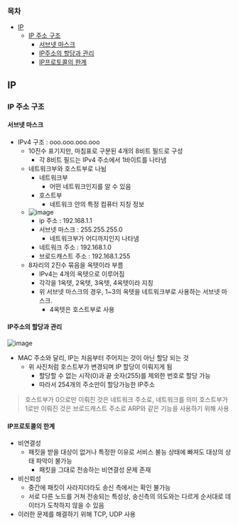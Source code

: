 ### 목차
- [IP](#ip)
  - [IP 주소 구조](#ip-주소-구조)
    - [서브넷 마스크](#서브넷-마스크)
    - [IP주소의 할당과 관리](#ip주소의-할당과-관리)
    - [IP프로토콜의 한계](#ip프로토콜의-한계)
## IP
### IP 주소 구조
#### 서브넷 마스크
- IPv4 구조 : ooo.ooo.ooo.ooo
  - 10진수 표기지만, 마침표로 구분된 4개의 8비트 필드로 구성
    - 각 8비트 필드는 IPv4 주소에서 1바이트를 나타냄
  - 네트워크부와 호스트부로 나뉨
    - 네트워크부 
      - 어떤 네트워크인지를 알 수 있음
    - 호스트부
      - 네트워크 안의 특정 컴퓨터 지칭 정보
  - ![image](https://user-images.githubusercontent.com/102513932/193190918-ae6bba54-b68c-454b-a695-deae366d9f0e.png)
    - ip 주소 : 192.168.1.1
    - 서브넷 마스크 : 255.255.255.0
      - 네트워크부가 어디까지인지 나타냄
    - 네트워크 주소 : 192.168.1.0
    - 브로드캐스트 주소 : 192.168.1.255
  - 8자리의 2진수 묶음을 옥텟이라 부름
    - IPv4는 4개의 옥텟으로 이루어짐
    - 각각을 1옥텟, 2옥텟, 3옥텟, 4옥텟이라 지칭
    - 위 서브넷 마스크의 경우, 1~3의 옥텟을 네트워크부로 사용하는 서브넷 마스크.
      - 4옥텟은 호스트부로 사용

#### IP주소의 할당과 관리 
![image](https://user-images.githubusercontent.com/102513932/193191149-e4073d77-8ee4-49e0-8c53-369c34693e9f.png)
- MAC 주소와 달리, IP는 처음부터 주어지는 것이 아닌 할당 되는 것
  - 위 사진처럼 호스트부가 변경되며 IP 할당이 이뤄지게 됨
    - 할당할 수 없는 시작(0)과 끝 숫자(255)를 제외한 번호로 할당 가능
    - 따라서 254개의 주소만이 할당가능한 IP주소
> 호스트부가 0으로만 이뤄진 것은 네트워크 주소로, 네트워크를 의미
> 호스트부가 1로만 이뤄진 것은 브로드캐스트 주소로 ARP와 같은 기능을 사용하기 위해 사용

#### IP프로토콜의 한계
- 비연결성
  - 패킷을 받을 대상이 없거나 특정한 이유로 서비스 불능 상태에 빠져도 대상의 상태 파악이 불가능
    - 패킷을 그대로 전송하는 비연결성 문제 존재
- 비신뢰성
  - 중간에 패킷이 사라지더라도 송신 측에서는 확인 불가능
  - 서로 다른 노드를 거쳐 전송되는 특성상, 송신측의 의도와는 다르게 순서대로 데이터가 도착하지 않을 수 있음
- 이러한 문제를 해결하기 위해 TCP, UDP 사용 
